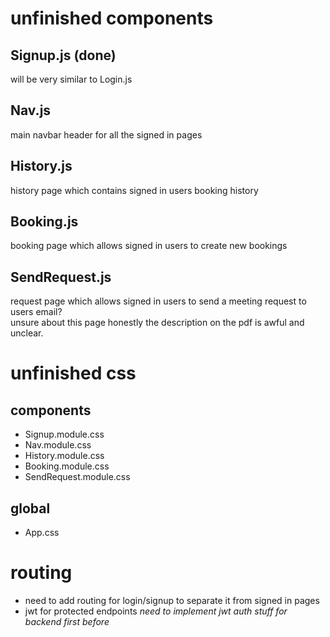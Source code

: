 # unfinished components  

## Signup.js (done)
will be very similar to Login.js

##  Nav.js 
main navbar header for all the signed in pages  

## History.js  
history page which contains signed in users booking history  

## Booking.js  
booking page which allows signed in users to create new bookings  

## SendRequest.js  
request page which allows signed in users to send a meeting request to users email?  
unsure about this page honestly the description on the pdf is awful and unclear.  


# unfinished css  
## components  
- Signup.module.css  
- Nav.module.css  
- History.module.css  
- Booking.module.css  
- SendRequest.module.css  

## global   
- App.css  

# routing  
- need to add routing for login/signup to separate it from signed in pages  
- jwt for protected endpoints *need to implement jwt auth stuff for backend first before*
